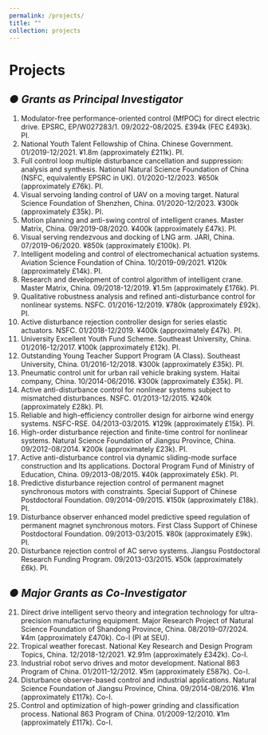 ```yaml
---
permalink: /projects/
title: ""
collection: projects
---
```


# Projects

## ***&#9679; Grants as Principal Investigator***

1.	Modulator-free performance-oriented control (MfPOC) for direct electric drive. EPSRC, EP/W027283/1. 09/2022-08/2025. £394k (FEC £493k). PI.
2.	National Youth Talent Fellowship of China. Chinese Government. 01/2019-12/2021. ¥1.8m (approximately £211k). PI.
3.	Full control loop multiple disturbance cancellation and suppression: analysis and synthesis. National Natural Science Foundation of China (NSFC, equivalently EPSRC in UK). 01/2020-12/2023. ¥650k (approximately £76k). PI.
4.	Visual servoing landing control of UAV on a moving target. Natural Science Foundation of Shenzhen, China. 01/2020-12/2023. ¥300k (approximately £35k). PI.
5.	Motion planning and anti-swing control of intelligent cranes. Master Matrix, China. 09/2019-08/2020. ¥400k (approximately £47k). PI.
6.	Visual serving rendezvous and docking of LNG arm. JARI, China. 07/2019-06/2020. ¥850k (approximately £100k). PI.
7.	Intelligent modeling and control of electromechanical actuation systems. Aviation Science Foundation of China. 10/2019-09/2021. ¥120k (approximately £14k). PI.
8.	Research and development of control algorithm of intelligent crane. Master Matrix, China. 09/2018-12/2019. ¥1.5m (approximately £176k). PI.
9.	Qualitative robustness analysis and refined anti-disturbance control for nonlinear systems. NSFC. 01/2016-12/2019. ¥780k (approximately £92k). PI.
10.	Active disturbance rejection controller design for series elastic actuators. NSFC. 01/2018-12/2019. ¥400k (approximately £47k). PI.
11.	University Excellent Youth Fund Scheme. Southeast University, China. 01/2016-12/2017. ¥100k (approximately £12k). PI.
12.	Outstanding Young Teacher Support Program (A Class). Southeast University, China. 01/2016-12/2018. ¥300k (approximately £35k). PI.
13.	Pneumatic control unit for urban rail vehicle braking system. Haitai company, China. 10/2014-06/2016. ¥300k (approximately £35k). PI.
14.	Active anti-disturbance control for nonlinear systems subject to mismatched disturbances. NSFC. 01/2013-12/2015. ¥240k (approximately £28k). PI.
15.	Reliable and high-efficiency controller design for airborne wind energy systems. NSFC-RSE. 04/2013-03/2015. ¥129k (approximately £15k). PI.
16.	High-order disturbance rejection and finite-time control for nonlinear systems. Natural Science Foundation of Jiangsu Province, China. 09/2012-08/2014. ¥200k (approximately £23k). PI.
17.	Active anti-disturbance control via dynamic sliding-mode surface construction and Its applications. Doctoral Program Fund of Ministry of Education, China. 09/2013-08/2015. ¥40k (approximately £5k). PI.
18.	Predictive disturbance rejection control of permanent magnet synchronous motors with constraints. Special Support of Chinese Postdoctoral Foundation. 09/2014-09/2015. ¥150k (approximately £18k). PI.
19.	Disturbance observer enhanced model predictive speed regulation of permanent magnet synchronous motors. First Class Support of Chinese Postdoctoral Foundation. 09/2013-03/2015. ¥80k (approximately £9k). PI.
20.	Disturbance rejection control of AC servo systems. Jiangsu Postdoctoral Research Funding Program. 09/2013-03/2015. ¥50k (approximately £6k). PI.


## ***&#9679; Major Grants as Co-Investigator***

21.	Direct drive intelligent servo theory and integration technology for ultra-precision manufacturing equipment. Major Research Project of Natural Science Foundation of Shandong Province, China. 08/2019-07/2024. ¥4m (approximately £470k). Co-I (PI at SEU).
22.	Tropical weather forecast. National Key Research and Design Program Topics, China. 12/2018-12/2021. ¥2.91m (approximately £342k). Co-I.
23.	Industrial robot servo drives and motor development. National 863 Program of China. 01/2011-12/2012. ¥5m (approximately £587k). Co-I.
24.	Disturbance observer-based control and industrial applications. Natural Science Foundation of Jiangsu Province, China. 09/2014-08/2016. ¥1m (approximately £117k). Co-I.
25.	Control and optimization of high-power grinding and classification process. National 863 Program of China. 01/2009-12/2010. ¥1m (approximately £117k). Co-I.






